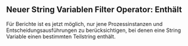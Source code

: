 ## Neuer String Variablen Filter Operator: Enthält

Für Berichte ist es jetzt möglich, nur jene Prozessinstanzen und Entscheidungsausführungen zu berücksichtigen, bei denen eine String Variable einen bestimmten Teilstring enthält.
